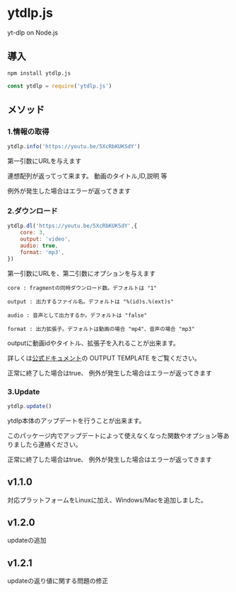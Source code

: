 # ytdlp.js
yt-dlp on Node.js

## 導入

```sh
npm install ytdlp.js
```
```js
const ytdlp = require('ytdlp.js')
```
## メソッド

### 1.情報の取得

```js
ytdlp.info('https://youtu.be/5XcRbKUKSdY')
```
第一引数にURLを与えます

連想配列が返ってって来ます。
動画のタイトル,ID,説明 等

例外が発生した場合はエラーが返ってきます

### 2.ダウンロード
```js
ytdlp.dl('https://youtu.be/5XcRbKUKSdY',{
    core: 3,
    output: 'video',
    audio: true,
    format: 'mp3',
})
```
第一引数にURLを、第二引数にオプションを与えます

```
core : fragmentの同時ダウンロード数。デフォルトは "1"

output : 出力するファイル名。デフォルトは "%(id)s.%(ext)s"

audio : 音声として出力するか。デフォルトは "false"

format : 出力拡張子。デフォルトは動画の場合 "mp4"、音声の場合 "mp3"
```
outputに動画idやタイトル、拡張子を入れることが出来ます。

詳しくは[公式ドキュメント](https://github.com/yt-dlp/yt-dlp#output-template)の OUTPUT TEMPLATE をご覧ください。

正常に終了した場合はtrue、
例外が発生した場合はエラーが返ってきます

### 3.Update
```js
ytdlp.update()
```
ytdlp本体のアップデートを行うことが出来ます。

このパッケージ内でアップデートによって使えなくなった関数やオプション等ありましたら連絡ください。

正常に終了した場合はtrue、
例外が発生した場合はエラーが返ってきます

## v1.1.0
対応プラットフォームをLinuxに加え、Windows/Macを追加しました。

## v1.2.0
updateの追加

## v1.2.1
updateの返り値に関する問題の修正